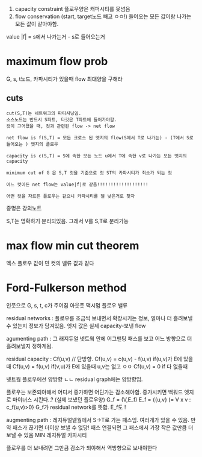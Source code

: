 1. capacity constraint
   플로우양은 캐퍼시티를 못넘음
2. flow conservation (start, target노드 빼고 ㅇㅇ!)
   들어오는 모든 값이랑 나가는 모든 값이 같아야함.

value |f| = s에서 나가는거 - s로 들어오는거

# maximum flow prob

G, s, t노드, 카파시티가 있을때 flow 최대양을 구해라

## cuts

    cut(S,T)는 네트워크의 파티셔닝임.
    소스노드는 반드시 S파트, 타깃은 T파트에 들어가야함.
    컷이 그어졌을 때, 컷과 관련된 flow -> net flow

    net flow is f(S,T) = 모든 크로스 된 엣지의 flow(S에서 T로 나가는) - (T에서 S로 들어오는 ) 엣지의 플로우

    capacity is c(S,T) = S에 속한 모든 노드 u에서 T에 속한 v로 나가는 모든 엣지의 capacity

    minimum cut of G 은 S,T 컷을 기준으로 컷 ST의 카파시티가 최소가 되는 컷

    어느 컷이든 net flow는 value|f|로 같음!!!!!!!!!!!!!!!!!!!

    어떤 컷을 자르든 플로우는 같으니 카파시티를 젤 낮은거로 찾자

증명은 강의노트

S,T는 명확하기 분리되있음. 그래서 V를 S,T로 분리가능

# max flow min cut theorem

멕스 플로우 값이 민 컷의 벨류 값과 같다

# Ford-Fulkerson method

인풋으로 G, s, t, c가 주어짐
아웃풋 맥시멈 플로우 밸류

residual networks : 플로우를 조금씩 보내면서 확장시키는 정보, 얼마나 더 흘려보낼 수 있는지 정보가 담겨있음. 엣지 값은 실제 capacity-보낸 flow

agumenting path : 그 래지듀얼 넷트웤 안에 어그맨팅 패스를 보고 어느 방향으로 더 흘려보낼지 정하게됨.

residual capacity : Cf(u,v) // 단방향.
Cf(u,v) = c(u,v) - f(u,v) if(u,v)가 E에 있을때
Cf(u,v) = f(u,v) if(v,u)가 E에 있을때 u,v는 없고 ㅇㅇ
Cf(u,v) = 0 if 다 없을때

넷트웤 플로우에선 양방향 ㄴㄴ
residual graph에는 양방향임.

플로우는 보존되야해서 어디서 증가하면 어딘가는 감소해야함.
증가시키면 백워드 엣지로 마이너스 시킨다..? (실제 보냈던 플로우양)
G_f = (V,E_f)
E_f = {{u,v} (= V x v : c_f(u,v)>0}
G_f가 residual network를 뜻함. E_f도 !

augmenting path : 레지듀얼넽웤에서 S->T로 가는 패스임. 여러개가 있을 수 있음.
만약 패스가 끊기면 더이상 보낼 수 없당!
패스 연결되면 그 패스에서 가장 작은 값만큼 더 보낼 수 있움 MIN 레지듀얼 카파시티

플로우를 더 보내려면 그만큼 감소가 되야해서 역방향으로 보내야한다
